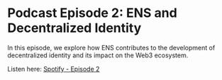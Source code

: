 # Podcast Episode 2: ENS and Decentralized Identity

In this episode, we explore how ENS contributes to the development of decentralized identity and its impact on the Web3 ecosystem.

Listen here: [Spotify - Episode 2](https://spotifycreators-web.app.link/e/pQC5bMC4aPb)
